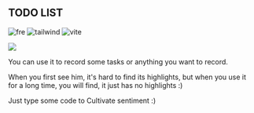## TODO LIST

![fre](https://img.shields.io/badge/framework-fre-rgb(9%2C%20105%2C%20218))
![tailwind](https://img.shields.io/badge/css-tailwind-brightgreen)
![vite](https://img.shields.io/badge/build-vite-rgb(221%2C%20244%2C%20255)%3B)

![](http://resource.xiawx.top/20211208102220.png)

You can use it to record some tasks or anything you want to record.

When you first see him, it's hard to find its highlights, but when you use it for a long time, you will find, it just has no highlights :)

Just type some code to Cultivate sentiment :)
